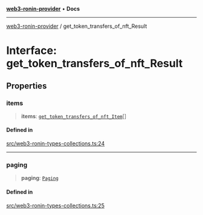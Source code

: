 [**web3-ronin-provider**](../README.md) • **Docs**

***

[web3-ronin-provider](../globals.md) / get\_token\_transfers\_of\_nft\_Result

# Interface: get\_token\_transfers\_of\_nft\_Result

## Properties

### items

> **items**: [`get_token_transfers_of_nft_Item`](get_token_transfers_of_nft_Item.md)[]

#### Defined in

[src/web3-ronin-types-collections.ts:24](https://github.com/chuacw/web3-ronin-provider/blob/dab3da736520006c9aeb4dab1fb5f7a56228c341/src/web3-ronin-types-collections.ts#L24)

***

### paging

> **paging**: [`Paging`](Paging.md)

#### Defined in

[src/web3-ronin-types-collections.ts:25](https://github.com/chuacw/web3-ronin-provider/blob/dab3da736520006c9aeb4dab1fb5f7a56228c341/src/web3-ronin-types-collections.ts#L25)
